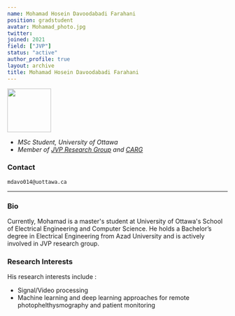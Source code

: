 ```yaml
---
name: Mohamad Hosein Davoodabadi Farahani
position: gradstudent
avatar: Mohamad_photo.jpg
twitter:
joined: 2021
field: ["JVP"]
status: "active"
author_profile: true
layout: archive
title: Mohamad Hosein Davoodabadi Farahani
---
```


<img width="100" src="{{site.baseurl}}/images/people/{{page.avatar}}" data-action="zoom">

- _MSc Student, University of Ottawa_<br>
- _Member of [JVP Research Group](https://carg-uottawa.github.io/health-devices/hdrg-3/) and [CARG](https://carg-uottawa.github.io/)_


### Contact

<i class="fa fa-envelope-o"></i>  `mdavo014@uottawa.ca`<br>

<hr>

### Bio

Currently, Mohamad is a master's student at University of Ottawa's School of Electrical Engineering and Computer Science. He holds a Bachelor’s degree in Electrical Engineering from Azad University and is actively involved in JVP research group.

### Research Interests

His research interests include :

- Signal/Video processing
- Machine learning and deep learning approaches for remote photophelthysmography and patient monitoring
